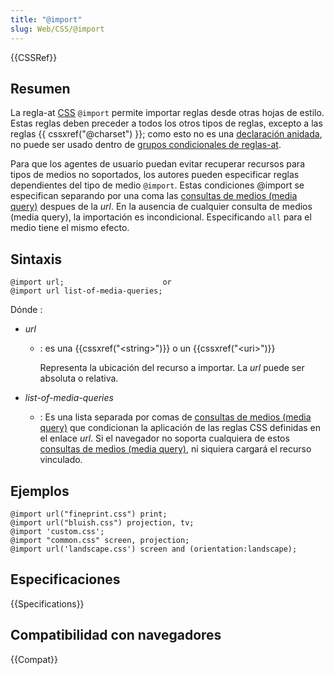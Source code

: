 ```yaml
---
title: "@import"
slug: Web/CSS/@import
---
```


{{CSSRef}}

## Resumen

La regla-at [CSS](/en/CSS) `@import` permite importar reglas desde otras hojas de estilo. Estas reglas deben preceder a todos los otros tipos de reglas, excepto a las reglas {{ cssxref("@charset") }}; como esto no es una [declaración anidada](/en/CSS/Syntax#nested_statements), no puede ser usado dentro de [grupos condicionales de reglas-at](/en/CSS/At-rule#Conditional_Group_Rules).

Para que los agentes de usuario puedan evitar recuperar recursos para tipos de medios no soportados, los autores pueden especificar reglas dependientes del tipo de medio `@import`. Estas condiciones @import se especifican separando por una coma las [consultas de medios (media query)](/en/CSS/Media_queries) despues de la _url_. En la ausencia de cualquier consulta de medios (media query), la importación es incondicional. Especificando `all` para el medio tiene el mismo efecto.

## Sintaxis

```
@import url;                      or
@import url list-of-media-queries;
```

Dónde :

- _url_

  - : es una {{cssxref("&lt;string&gt;")}} o un {{cssxref("&lt;uri&gt;")}}

    Representa la ubicación del recurso a importar. La _url_ puede ser absoluta o relativa.

- _list-of-media-queries_
  - : Es una lista separada por comas de [consultas de medios (media query)](/en/CSS/Media_queries) que condicionan la aplicación de las reglas CSS definidas en el enlace _url_. Si el navegador no soporta cualquiera de estos [consultas de medios (media query)](/en/CSS/Media_queries), ni siquiera cargará el recurso vinculado.

## Ejemplos

```
@import url("fineprint.css") print;
@import url("bluish.css") projection, tv;
@import 'custom.css';
@import "common.css" screen, projection;
@import url('landscape.css') screen and (orientation:landscape);
```

## Especificaciones

{{Specifications}}

## Compatibilidad con navegadores

{{Compat}}
